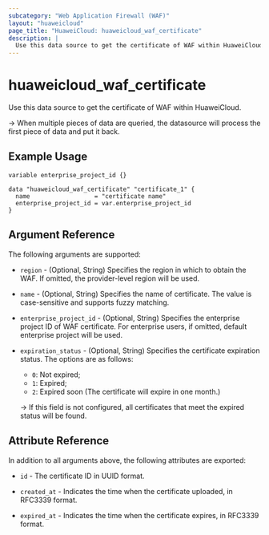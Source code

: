 ```yaml
---
subcategory: "Web Application Firewall (WAF)"
layout: "huaweicloud"
page_title: "HuaweiCloud: huaweicloud_waf_certificate"
description: |
  Use this data source to get the certificate of WAF within HuaweiCloud.
---
```


# huaweicloud_waf_certificate

Use this data source to get the certificate of WAF within HuaweiCloud.

-> When multiple pieces of data are queried, the datasource will process the first piece of data and put it back.

## Example Usage

```hcl
variable enterprise_project_id {}

data "huaweicloud_waf_certificate" "certificate_1" {
  name                  = "certificate name"
  enterprise_project_id = var.enterprise_project_id
}
```

## Argument Reference

The following arguments are supported:

* `region` - (Optional, String) Specifies the region in which to obtain the WAF. If omitted, the provider-level region
  will be used.

* `name` - (Optional, String) Specifies the name of certificate. The value is case-sensitive and supports fuzzy matching.

* `enterprise_project_id` - (Optional, String) Specifies the enterprise project ID of WAF certificate.
  For enterprise users, if omitted, default enterprise project will be used.

* `expiration_status` - (Optional, String) Specifies the certificate expiration status. The options are as follows:
  + `0`: Not expired;
  + `1`: Expired;
  + `2`: Expired soon (The certificate will expire in one month.)

  -> If this field is not configured, all certificates that meet the expired status will be found.

## Attribute Reference

In addition to all arguments above, the following attributes are exported:

* `id` - The certificate ID in UUID format.

* `created_at` - Indicates the time when the certificate uploaded, in RFC3339 format.

* `expired_at` - Indicates the time when the certificate expires, in RFC3339 format.
